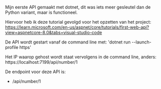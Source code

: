Mijn eerste API gemaakt met dotnet, dit was iets meer gesleutel dan de Python variant, maar is functioneel.

Hiervoor heb ik deze tutorial gevolgd voor het opzetten van het project: https://learn.microsoft.com/en-us/aspnet/core/tutorials/first-web-api?view=aspnetcore-8.0&tabs=visual-studio-code

De API wordt gestart vanaf de command line met: 'dotnet run --launch-profile https'

Het IP waarop gehost wordt staat vervolgens in de command line, anders: https://localhost:7199/api/number/1

De endpoint voor deze API is:
- /api/number/1
